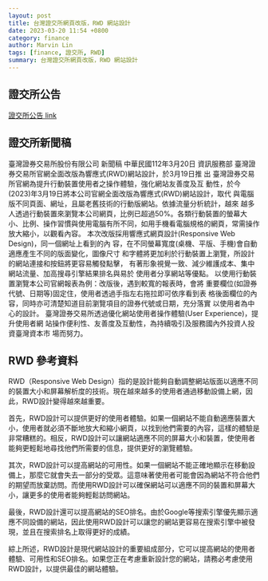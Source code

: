 ```yaml
---
layout: post
title: 台灣證交所網頁改版，RWD 網站設計
date: 2023-03-20 11:54 +0800
category: finance
author: Marvin Lin
tags: [finance, 證交所, RWD]
summary: 台灣證交所網頁改版，RWD 網站設計
---
```


## 證交所公告

[證交所公告 link](https://www.twse.com.tw/zh/about/news/news/content.html?ff80808186cea0de0186fce2babc0066)

## 證交所新聞稿

臺灣證券交易所股份有限公司 新聞稿
中華民國112年3月20日
資訊服務部
臺灣證券交易所官網全面改版為響應式(RWD)網站設計，於3月19日推
出
臺灣證券交易所官網為提升行動裝置使用者之操作體驗，強化網站友善度及互
動性，於今(2023)年3月19日將本公司官網全面改版為響應式(RWD)網站設計，取代
與電腦版不同頁面、網址，且屬老舊技術的行動版網站。依據流量分析統計，越來
越多人透過行動裝置來瀏覽本公司網頁，比例已超過50%。各類行動裝置的螢幕大
小、比例、操作習慣與使用電腦有所不同，如用手機看電腦規格的網頁，常需操作
放大縮小，以觀看內容。
本次改版採用響應式網頁設計(Responsive Web Design)，同一個網址上看到的內
容，在不同螢幕寬度(桌機、平版、手機)會自動適應產生不同的版面變化，圖像尺寸
和字體將更加利於行動裝置上瀏覽，所設計的網站連接和按鈕將更容易觸發點擊，
有著形象視覺一致、減少維護成本、集中網站流量、加高搜尋引擎結果排名與易於
使用者分享網站等優點。
以使用行動裝置瀏覽本公司官網報表為例：改版後，遇到較寬的報表時，會將
重要欄位(如證券代號、日期等)固定住，使用者透過手指左右拖拉即可依序看到表
格後面欄位的內容，同時亦可清楚知道目前瀏覽項目的證券代號或日期，充分落實
以使用者為中心的設計。
臺灣證券交易所透過優化網站使用者操作體驗(User Experience)，提升使用者網
站操作便利性、友善度及互動性，為持續吸引及服務國內外投資人投資臺灣資本市
場而努力。

## RWD 參考資料

RWD（Responsive Web Design）指的是設計能夠自動調整網站版面以適應不同的裝置大小和屏幕解析度的技術。現在越來越多的使用者通過移動設備上網，因此，RWD設計變得越來越重要。

首先，RWD設計可以提供更好的使用者體驗。如果一個網站不能自動適應裝置大小，使用者就必須不斷地放大和縮小網頁，以找到他們需要的內容，這樣的體驗是非常糟糕的。相反，RWD設計可以讓網站適應不同的屏幕大小和裝置，使使用者能夠更輕鬆地尋找他們所需要的信息，提供更好的瀏覽體驗。

其次，RWD設計可以提高網站的可用性。如果一個網站不能正確地顯示在移動設備上，那麼它就會失去一部分的受眾。這意味著使用者可能會因為網站不符合他們的期望而放棄訪問。而使用RWD設計可以確保網站可以適應不同的裝置和屏幕大小，讓更多的使用者能夠輕鬆訪問網站。

最後，RWD設計還可以提高網站的SEO排名。由於Google等搜索引擎優先顯示適應不同設備的網站，因此使用RWD設計可以讓您的網站更容易在搜索引擎中被發現，並且在搜索排名上取得更好的成績。

綜上所述，RWD設計是現代網站設計的重要組成部分，它可以提高網站的使用者體驗、可用性和SEO排名。如果您正在考慮重新設計您的網站，請務必考慮使用RWD設計，以提供最佳的網站體驗。